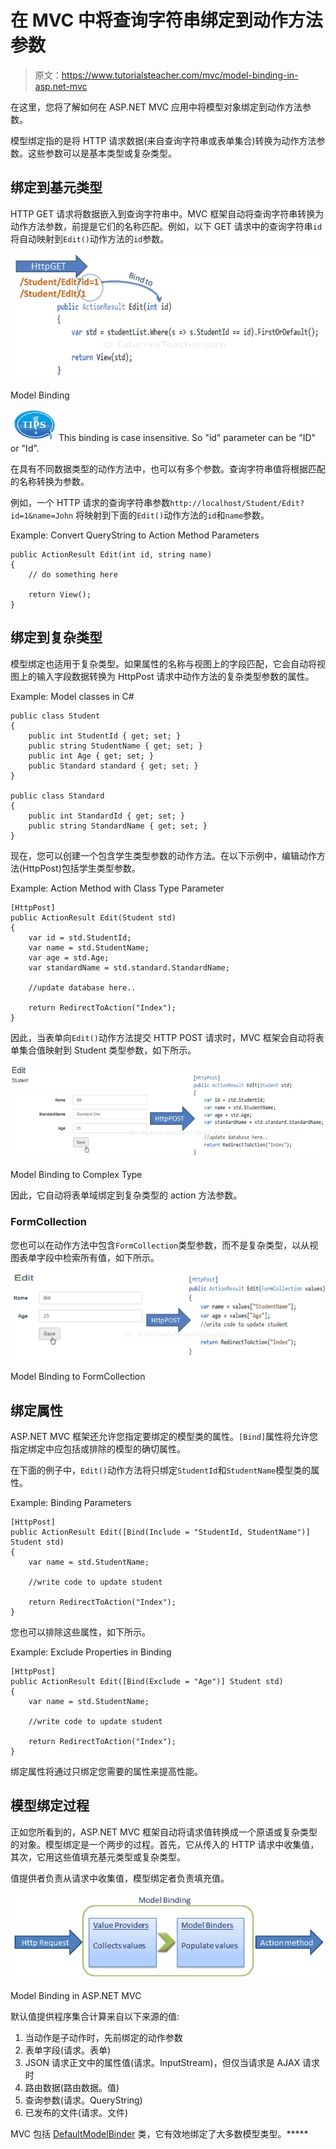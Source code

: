 # 在 MVC 中将查询字符串绑定到动作方法参数

> 原文：<https://www.tutorialsteacher.com/mvc/model-binding-in-asp.net-mvc>

在这里，您将了解如何在 ASP.NET MVC 应用中将模型对象绑定到动作方法参数。

模型绑定指的是将 HTTP 请求数据(来自查询字符串或表单集合)转换为动作方法参数。这些参数可以是基本类型或复杂类型。

## 绑定到基元类型

HTTP GET 请求将数据嵌入到查询字符串中。MVC 框架自动将查询字符串转换为动作方法参数，前提是它们的名称匹配。例如，以下 GET 请求中的查询字符串`id`将自动映射到`Edit()`动作方法的`id`参数。

[![](img/c22f309a7c1ad91a48011ad97fdf0c36.png)](../../Content/images/mvc/model-binding-1.png)

Model Binding



 ![](img/751bca76a769f8ad315ebee3fdf7d98e.png) This binding is case insensitive. So "id" parameter can be "ID" or "Id".

在具有不同数据类型的动作方法中，也可以有多个参数。查询字符串值将根据匹配的名称转换为参数。

例如，一个 HTTP 请求的查询字符串参数`http://localhost/Student/Edit?id=1&name=John` 将映射到下面的`Edit()`动作方法的`id`和`name`参数。

Example: Convert QueryString to Action Method Parameters 

```
public ActionResult Edit(int id, string name)
{            
    // do something here

    return View();
} 
```

## 绑定到复杂类型

模型绑定也适用于复杂类型。如果属性的名称与视图上的字段匹配，它会自动将视图上的输入字段数据转换为 HttpPost 请求中动作方法的复杂类型参数的属性。

Example: Model classes in C# 

```
public class Student
{
    public int StudentId { get; set; }
    public string StudentName { get; set; }
    public int Age { get; set; }
    public Standard standard { get; set; }
}

public class Standard
{
    public int StandardId { get; set; }
    public string StandardName { get; set; }
} 
```

现在，您可以创建一个包含学生类型参数的动作方法。在以下示例中，编辑动作方法(HttpPost)包括学生类型参数。

Example: Action Method with Class Type Parameter 

```
[HttpPost]
public ActionResult Edit(Student std)
{
    var id = std.StudentId;
    var name = std.StudentName;
    var age = std.Age;
    var standardName = std.standard.StandardName;

    //update database here..

    return RedirectToAction("Index");
} 
```

因此，当表单向`Edit()`动作方法提交 HTTP POST 请求时，MVC 框架会自动将表单集合值映射到 Student 类型参数，如下所示。

[![](img/65432c2423c31a6f888b8b6d397fdb1e.png)](../../Content/images/mvc/model-class-binding.png)

Model Binding to Complex Type



因此，它自动将表单域绑定到复杂类型的 action 方法参数。

### FormCollection

您也可以在动作方法中包含`FormCollection`类型参数，而不是复杂类型，以从视图表单字段中检索所有值，如下所示。

[![](img/f69e88cbc3b54246e2ac4ac2d23a4b3f.png)](../../Content/images/mvc/formcollection.png)

Model Binding to FormCollection



## 绑定属性

ASP.NET MVC 框架还允许您指定要绑定的模型类的属性。`[Bind]`属性将允许您指定绑定中应包括或排除的模型的确切属性。

在下面的例子中，`Edit()`动作方法将只绑定`StudentId`和`StudentName`模型类的属性。

Example: Binding Parameters 

```
[HttpPost]
public ActionResult Edit([Bind(Include = "StudentId, StudentName")] Student std)
{
    var name = std.StudentName;

    //write code to update student 

    return RedirectToAction("Index");
} 
```

您也可以排除这些属性，如下所示。

Example: Exclude Properties in Binding 

```
[HttpPost]
public ActionResult Edit([Bind(Exclude = "Age")] Student std)
{
    var name = std.StudentName;

    //write code to update student 

    return RedirectToAction("Index");
} 
```

绑定属性将通过只绑定您需要的属性来提高性能。

## 模型绑定过程

正如您所看到的，ASP.NET MVC 框架自动将请求值转换成一个原语或复杂类型的对象。模型绑定是一个两步的过程。首先，它从传入的 HTTP 请求中收集值，其次，它用这些值填充基元类型或复杂类型。

值提供者负责从请求中收集值，模型绑定者负责填充值。

[![](img/4625778c61febab5c644e629b61e2422.png)](../../Content/images/mvc/model-binding-3.png)

Model Binding in ASP.NET MVC



默认值提供程序集合计算来自以下来源的值:

1.  当动作是子动作时，先前绑定的动作参数
2.  表单字段(请求。表单)
3.  JSON 请求正文中的属性值(请求。InputStream)，但仅当请求是 AJAX 请求时
4.  路由数据(路由数据。值)
5.  查询参数(请求。QueryString)
6.  已发布的文件(请求。文件)

MVC 包括 [DefaultModelBinder](https://docs.microsoft.com/en-us/dotnet/api/system.web.mvc.defaultmodelbinder?view=aspnet-mvc-5.2) 类，它有效地绑定了大多数模型类型。*****